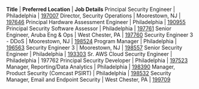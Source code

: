 **Title**  |  **Preferred Location**  | **Job Details**
Principal Security Engineer | Philadelphia | [197007](https://jobs.comcast.com/job-197007-principal-security-engineer-in-philadelphia-pa-telecommunications)
Director, Security Operations | Moorestown, NJ | [197646](https://jobs.comcast.com/job-197646-director-security-operations-in-moorestown-nj-telecommunications)
Principal Hardware Assessment Engineer | Philadelphia | [190955](https://jobs.comcast.com/job-190955-principal-hardware-assessment-engineer-in-philadelphia-pa-technology-it)
Principal Security Software Assessor | Philadelphia | [197761](https://jobs.comcast.com/job-197761-principal-security-software-assessor-in-philadelphia-pa-telecommunications)
Senior Engineer, Aruba Eng & Ops | West Chester, PA | [197760](https://jobs.comcast.com/job-197760-senior-engineer-aruba-eng-ops-in-west-chester-pa-telecommunications)
Security Engineer 3 - DDoS | Moorestown, NJ | [198524](https://jobs.comcast.com/job-198524-security-engineer-ddos-in-moorestown-nj-telecommunications)
Program Manager | Philadelphia | [196563](https://jobs.comcast.com/job-196563-program-manager-in-philadelphia-pa-telecommunications)
Security Engineer 3 | Moorestown, NJ | [198557](https://jobs.comcast.com/job-198557-security-engineer-in-moorestown-nj-telecommunications)
Senior Security Engineer | Philadelphia | [193303](https://jobs.comcast.com/job-193303-sr-security-engineer-in-philadelphia-pa-telecommunications)
Sr. AWS Cloud Security Engineer | Philadelphia | 197762
Principal Security Developer | Philadelphia | [197523](https://jobs.comcast.com/job-197523-principal-security-developer-technology-and-product-security-in-philadelphia-pa-telecommunications)
Manager, Reporting/Data Analytics | Philadelphia | [198390](https://jobs.comcast.com/job-198390-manager-reportingdata-analytics-in-philadelphia-pa-telecommunications)
Manager, Product Security (Comcast PSIRT) | Philadelphia | [198532](https://jobs.comcast.com/job-198532-manager-product-security-comcast-psirt-in-philadelphia-pa-telecommunications)
Security Manager, Email and Endpoint Security | West Chester, PA | [199709](https://jobs.comcast.com/job-199709-security-manager-email-and-endpoint-security-in-west-chester-pa-telecommunications)
